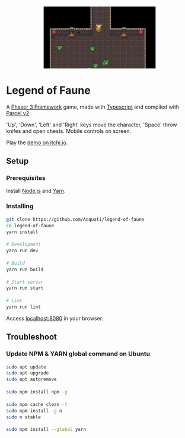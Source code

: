 <p align="center">
  <img width=60% src="public/images/dungeon-crawler.png">
</p>

# Legend of Faune

A [Phaser 3 Framework](https://phaser.io/phaser3) game, made with [Typescript](https://www.typescriptlang.org/) and compiled with [Parcel v2](https://v2.parceljs.org/).

'Up', 'Down', 'Left' and 'Right' keys move the character, 'Space' throw knifes and open chests.
Mobile controls on screen.

Play the [demo on itchi.io](https://acquati.itch.io/legend-of-faune-alpha-test).

## Setup

### Prerequisites

Install [Node.js](https://nodejs.org/en) and [Yarn](https://classic.yarnpkg.com/en/docs/install).

### Installing

```bash
git clone https://github.com/Acquati/legend-of-faune
cd legend-of-faune
yarn install

# Development
yarn run dev

# Build
yarn run build

# Start server
yarn run start

# Lint
yarn run lint
```

Access [localhost:8080](http://localhost:8080/) in your browser.

## Troubleshoot

### Update NPM & YARN global command on Ubuntu

```bash
sudo apt update
sudo apt upgrade
sudo apt autoremove

sudo npm install npm -g

sudo npm cache clean -f
sudo npm install -g n
sudo n stable

sudo npm install --global yarn
```
